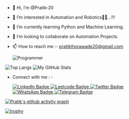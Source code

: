  <img src="https://komarev.com/ghpvc/?username=Pratik-20&style=flat-square&color=blue" alt=""/>


- 👋 Hi, I’m @Pratik-20
- 👀 I’m interested in Automation and Robotics🤖🤖...!!! 
- 🌱 I’m currently learning Python and Machine Learning. 
- 💞️ I’m looking to collaborate on Automation Projects.
- 📫 How to reach me :- pratikthorawade20@gmail.com
 
    ![Programmer](https://user-images.githubusercontent.com/86850437/215259979-e2c80c69-c066-46ac-8827-5301cbf8e8d3.gif)
 
 ![Top Langs](https://github-readme-stats.vercel.app/api/top-langs/?username=Pratik-20&theme=tokyonight)   ![My GitHub Stats](https://github-readme-stats.vercel.app/api/?username=Pratik-20&count_private=true&theme=tokyonight&showicons=true)
 
 - Connect with me : - 
 
    <div id="badges">
     <a href="https://www.linkedin.com/in/pratik20/">
       <img src="https://img.shields.io/badge/LinkedIn-blue?style=for-the-badge&logo=linkedin&logoColor=white" alt="LinkedIn Badge"/>
     </a>
     <a href="https://leetcode.com/Pratikt20/">
       <img src="https://img.shields.io/badge/Leetcode-red?style=for-the-badge&logo=Leetcode&logoColor=white" alt="Leetcode Badge"/>
     </a>
     <a href="https://twitter.com/pratikthorawad1">
       <img src="https://img.shields.io/badge/Twitter-blue?style=for-the-badge&logo=twitter&logoColor=white" alt="Twitter Badge"/>
     </a>
     <a href="https://WhatsApp.com/pratikthorawad1">
        <img src="https://img.shields.io/badge/WhatsApp-blue?style=for-the-badge&logo=WhatsApp&logoColor=white" alt="WhatsApp Badge"/>
     </a>
     <a href="https://Telegram.com/pratikthorawad1">                                                                                                         <img src="https://img.shields.io/badge/Telegram-blue?style=for-the-badge&logo=Telegram&logoColor=white" alt="Telegram Badge"/>
     </a>
   </div>

[![Pratik's github activity graph](https://github-readme-activity-graph.vercel.app/graph?username=Pratik-20&theme=dracula)](https://github.com/Pratik-20/github-readme-activity-graph)

[![trophy](https://github-profile-trophy.vercel.app/?username=Pratik-20)](https://github.com/Pratik-20/github-profile-trophy)
